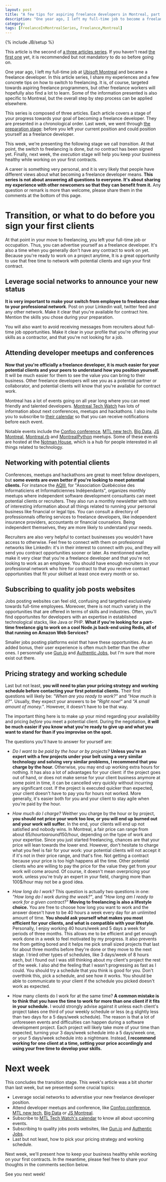 ```yaml
---
layout: post
title: "A few tips for aspiring freelance developers in Montreal, part 2"
description: "One year ago, I left my full-time job to become a freelance developer. In this article, I share my experience and a few tips that may help you do the same."
category: 
tags: [FreelanceInMontrealSeries, Freelance,Montreal]
---
```

{% include JB/setup %}

This article is the second of [a three articles series](/tags.html#freelance_in_montreal_series-ref). If you haven't read [the first one](/2013/08/12/A-few-tips-for-new-freelance-developers-in-montreal/) yet, it is recommended but not mandatory to do so before going on.

One year ago, I left my full-time job at [Ubisoft Montreal](http://montreal.ubisoft.com/en) and became a freelance developer. In this article series, I share my experiences and a few concrete tips on how to switch to freelancing. It is, of course, targeted towards aspiring freelance programmers, but other freelance workers will hopefully also find a lot to learn. Some of the information presented is also specific to Montreal, but the overall step by step process can be applied elsewhere.

This series is composed of three articles. Each article covers a stage of your progress towards your goal of becoming a freelance developer. They are presented in a chronological order. Last week, we went through [the preparation stage](/2013/08/12/A-few-tips-for-new-freelance-developers-in-montreal/): before you left your current position and could position yourself as a freelance developer. 

This week, we're presenting the following stage we call _transition_. At that point, the switch to freelancing is done, but no contract has been signed yet. Finally, next week, the _execution_ stage will help you keep your business healthy while working on your first contracts.

A career is something very personal, and it is very likely that people have different views about what becoming a freelance developer means. __This series is not about answering all questions to everyone. It's about sharing my experience with other newcomers so that they can benefit from it.__ Any question or remark is more than welcome, please share them in the comments at the bottom of this page.

Transition, or what to do before you sign your first clients
============================================================

At that point in your move to freelancing, you left your full-time job or occupation. Thus, you can advertise yourself as a freelance developer. It's also a time when you generally don't have any contract to work on yet. Because you're ready to work on a project anytime, It is a great opportunity to use that free time to network with potential clients and sign your first contract. 

Leverage social networks to announce your new status
----------------------------------------------------

__It is very important to make your switch from employee to freelance clear to your professional network__. Post on your Linkedin wall, twitter feed and any other network. Make it clear that you're available for contract hire. Mention the skills you chose during your preparation. 

You will also want to avoid receiving messages from recruiters about full-time job opportunities. Make it clear in your profile that you're offering your skills as a contractor, and that you're not looking for a job. 

Attending developer meetups and conferences
-------------------------------------------

__Now that you're officially a freelance developer, it is much easier for your potential clients and your peers to understand how you position yourself.__ It will be much easier for them to see the value you can bring to their business. Other freelance developers will see you as a potential partner or collaborator, and potential clients will know that you're available for contract work. 

Montreal has a lot of events going on all year long where you can meet friendly and talented developers. [Montreal Tech Watch](http://montrealtechwatch.com/) has lots of information about next conferences, meetups and hackathons. I also invite you to subscribe to [their calendar](http://montrealtechwatch.com/2011/11/21/a-complete-calendar-of-montreal-tech-events/) so that you can receive notifications before each event.

Notable events include the [Confoo conference](http://confoo.ca/), [MTL new tech](http://mtlnewtech.tumblr.com/), [Big Data](http://www.bigdatamontreal.org/), [JS Montreal](http://js-montreal.org/), [Montreal.rb](http://www.montrealrb.com/) and [MontrealPython](http://montrealpython.org/) meetups. Some of these events are hosted at the [Notman House](http://notman.org/), which is a hub for people interested in all things related to technology.

Networking with potential clients
---------------------------------

Conferences, meetups and hackathons are great to meet fellow developers, but __some events are even better if you're looking to meet 
potential clients.__ For instance the [AQIII](http://www.aqiii.org/), for "Association Québécoise des Informaticiens et Informaticiennes Indépendants", organizes monthly meetups where independent software development consultants can meet potential clients or recruiters. They also run a monthly newsletter with tons of interesting information about all things related to running your personal business like financial or legal tips. You can consult a directory of professionnals offering services to freelance developers, like independent insurance providers, accountants or financial counselors. Being independent themselves, they are more likely to understand your needs. 

Recruiters are also very helpful to contact businesses you wouldn't have access to otherwise. Feel free to connect with them on profesionnal networks like LinkedIn: it's in their interest to connect with you, and they will send you contract opportunities sooner or later. As mentionned earlier, make it very clear that you're a freelance developer and that you're not looking to work as an employee. You should have enough recruiters in your professional network who hire for contract to that you receive contract opportunities that fit your skillset at least once every month or so.

Subscribing to quality job posts websites
-----------------------------------------------

Jobs posting websites can feel old, confusing and targetted exclusively towards full-time employees. Moreover, there is not much variety in the opportunities that are offered in terms of skills and industries. Often, you'll find opportunites for developers with an expertise in established technological stacks, like Java or PHP. __What if you're looking for a part-time freelance gig to work on a cool Node.js back-end using Redis, all of that running on Amazon Web Services?__

Smaller jobs posting platforms exist that have these opportunities. As an added bonus, their user experience is often much better than the other ones. I personnally use [Gun.io](http://gun.io/) and [Authentic Jobs](http://www.authenticjobs.com/), but I'm sure that more exist out there.

Pricing strategy and working schedule
----------------------------

Last but not least, __you will need to plan your pricing strategy and working schedule before contacting your first potential clients.__ Their first questions will likely be: _"When are you ready to work?"_ and _"How much is it?"_. Usually, they expect your answers to be _"Right now!"_ and _"A small amount of money."_. However, it doesn't have to be that way. 

The important thing here is to make up your mind regarding your availability and pricing _before_ you meet a potential client. During the negotiation, __it will be much easier if you know what you're ready to give up and what you want to stand for than if you improvise on the spot.__

The questions you'll have to answer for yourself are:

- _Do I want to be paid by the hour or by projects?_ __Unless you're an expert with a few projects under your belt using a very similar technology and solving very similar problems, I recommend that you charge by the hour.__ Otherwise, you may end up working extra hours for nothing. It has also a lot of advantages for your client: if the project goes out of hand, or does not make sense for your client business anymore at some point in time, it can be cancelled very quickly without incurring any significant cost. If the project is executed quicker than expected, your client doesn't have to pay you for hours not worked. More generally, it's easier both for you and your client to stay agile when you're paid by the hour.

- _How much do I charge?_ Weither you charge by the hour or by project, __you should not price your work too low, or you will end up burned out and your work will suffer.__ In the end, your clients will end up not satisfied and nobody wins. In Montreal, a fair price can range from about 65$/hour to around 150$/hour, depending on the type of work and your expertise. Since you just started freelancing, chances are that your price will lean towards the lower end. However, don't hesitate to charge what you feel is fair for your work: your potential clients will not accept it if it's not in their price range, and that's fine. Not getting a contract because your price is too high happens all the time. Other potential clients who are willing to pay the price for the value they get from your work will come around. Of course, it doesn't mean overpricing your work. unless you're truly an expert in your field, charging more than 100$/hour may not be a good idea.

- _How long do I work?_ This question is actually two questions in one: _"How long do I work during the week?"_, and _"How long am I ready to work for a given contract?"_ __Moving to freelancing is also a lifestyle choice.__ You are free to choose how long you want to work and the answer doesn't have to be 40 hours a week every day for an unlimited amount of time. __You should ask yourself what makes you most efficient for your clients, and what is compatible with your lifestyle__. 
Personally, I enjoy working 40 hours/week and 5 days a week for periods of three months. This allows me to be efficient and get enough work done in a week to feel motivated by my progress. It also prevents me from getting bored and it helps me pick small sized projects that last for about three months before they're done or they move to the next stage. I tried other types of schedules, like 3 days/week of 8 hours each, but I found out I was still thinking about my client's project the rest of the week. I also ahd the feeling that I wasn't progressing as fast as I could.
You should try a schedule that you think is good for you. Don't overthink this, pick a schedule, and see how it works. You should be able to communicate to your client if the schedule you picked doesn't work as expected. 

- How many clients do I work for at the same time? __A common mistake is to think that you have the time to work for more than one client if it fits in your schedule.__ I would strongly advise against it unless each client's project takes one third of your weekly schedule or less (e.g slightly less than two days for a 5 days/week schedule). The reason is that a lot of unforeseen events and difficulties can happen during a software development project. Each project will likely take more of your time than expected, turning your 3 days/week schedule into a 5 days/week one, or your 5 days/week schedule into a nightmare. Instead, __I recommend working for one client at a time, setting your price accordingly and using your free time to develop your skills.__

Next week
=========

This concludes the transition stage. This week's article was a bit shorter than last week, but we presented some crucial topics:
- Leverage social networks to adverstise your new freelance developer position.
- Attend developer meetups and conference, like [Confoo conference](http://confoo.ca/), [MTL new tech](http://mtlnewtech.tumblr.com/), [Big Data](http://www.bigdatamontreal.org/) or [JS Montreal](http://js-montreal.org/).
- Subscribe to [MTL Tech Watch's calendar](http://montrealtechwatch.com/2011/11/21/a-complete-calendar-of-montreal-tech-events/) to know all about upcoming events.
- Subscribing to quality jobs posts websites, like [Gun.io](http://gun.io/) and [Authentic Jobs](http://www.authenticjobs.com/).
- Last but not least, how to pick your pricing strategy and working schedule.

Next week, we'll present how to keep your business healthy while working on your first contracts. In the meantime, please feel free to share your thoughts in the comments section below.

See you next week!